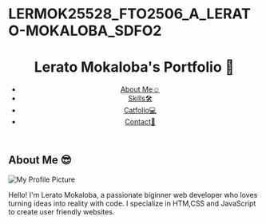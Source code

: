 # LERMOK25528_FTO2506_A_LERATO-MOKALOBA_SDFO2
</html>
<!-- Header and Navigation -->
<header>
  <h1>Lerato Mokaloba's Portfolio 👸</h1>
  <nav>
    <!-- Navigation Menu -->
     <na> <ul>
      <li><a href="#about">About Me☺</a></li>
      <li><a href="#skills">Skills🛠</a></li>
      <li><a href="#portfolio">Catfolio💻</a></li>
      <li><a href="#contact">Contact📧</a></li>
    </ul></na>
  </nav>
</header>

<!-- About Me Section -->
<section id="about-me">
    <h2>About Me 😎</h2>
  <img src="https://github.com/CodeSpace-Academy/SDF02-2025/blob/main/images/cat-codespace.png?raw=true" alt="My Profile Picture">
  <p>Hello! I'm Lerato Mokaloba, a passionate biginner web developer who loves turning ideas into reality with code.
    I specialize in HTM,CSS and JavaScript to create user friendly websites.
  </p>
</section>
